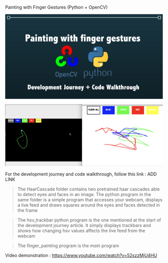 Painting with Finger Gestures (Python + OpenCV)

![header](/img/header.png)

![finished](/img/finished.png)

For the development journey and code walkthrough, follow this link : ADD LINK 

> The HaarCascade folder contains two pretrained haar cascades able to detect eyes and faces in an image. The python program in the same folder is a simple program that accesses your webcam, displays a live feed and draws squares around the eyes and faces detected in the frame 

> The hsv_trackbar python program is the one mentioned at the start of the development journey article. It simply displays trackbars and shows how changing hsv values affects the live feed from the webcam

> The finger_painting program is the *main* program

Video demonstration : https://www.youtube.com/watch?v=52szzMjU4HU
